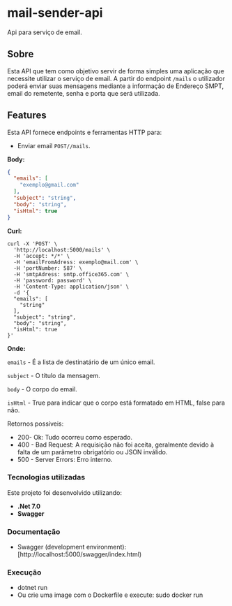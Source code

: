 # mail-sender-api
Api para serviço de email.

## Sobre

Esta API que tem como objetivo servir de forma simples uma aplicação que necessite utilizar o serviço de email. A partir do endpoint `/mails` o utilizador poderá enviar suas mensagens mediante a informação de Endereço SMPT, email do remetente, senha e porta que será utilizada.

## Features

Esta API fornece endpoints e ferramentas HTTP para:

* Enviar email `POST//mails`.

**Body:**

```json
{
  "emails": [
    "exemplo@gmail.com"
  ],
  "subject": "string",
  "body": "string",
  "isHtml": true
}
```
**Curl:**

```curl
curl -X 'POST' \
  'http://localhost:5000/mails' \
  -H 'accept: */*' \
  -H 'emailFromAdress: exemplo@mail.com' \
  -H 'portNumber: 587' \
  -H 'smtpAdress: smtp.office365.com' \
  -H 'password: password' \
  -H 'Content-Type: application/json' \
  -d '{
  "emails": [
    "string"
  ],
  "subject": "string",
  "body": "string",
  "isHtml": true
}'
```
**Onde:**

`emails` - É a lista de destinatário de um único email.

`subject` - O título da mensagem.

`body` - O corpo do email.

`isHtml` - True para indicar que o corpo está formatado em HTML, false para não.



Retornos possíveis:

* 200- Ok: Tudo ocorreu como esperado.
* 400 - Bad Request: A requisição não foi aceita, geralmente devido à falta de um parâmetro obrigatório ou JSON inválido.
* 500 - Server Errors: Erro interno.



### Tecnologias utilizadas

Este projeto foi desenvolvido utilizando:

* **.Net 7.0**
* **Swagger**


### Documentação

* Swagger (development environment): [http://localhost:5000/swagger/index.html)

### Execução

* dotnet run
* Ou crie uma image com o Dockerfile e execute: sudo docker run
